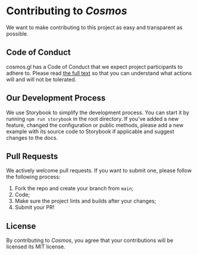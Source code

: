 # Contributing to _Cosmos_
We want to make contributing to this project as easy and transparent as possible.

## Code of Conduct
cosmos.gl has a Code of Conduct that we expect project participants to adhere
to. Please read [the full text](https://github.com/cosmos.gl/graph/CODE_OF_CONDUCT.md) so that you can understand
what actions will and will not be tolerated.

## Our Development Process
We use Storybook to simplify the development process. You can start it by running `npm run storybook` in the root directory.
If you've added a new feature, changed the configuration or public methods, please add a new example with its source code to Storybook if applicable and suggest changes to the docs.

## Pull Requests
We actively welcome pull requests. If you want to submit one, please follow the following process:

1. Fork the repo and create your branch from `main`;
2. Code;
3. Make sure the project lints and builds after your changes;
4. Submit your PR!

## License
By contributing to _Cosmos_, you agree that your contributions will be licensed its MIT license.
